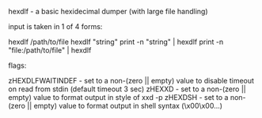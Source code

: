 hexdlf - a basic hexidecimal dumper (with large file handling)


input is taken in 1 of 4 forms: 

  hexdlf /path/to/file
  hexdlf "string"
  print -n "string" | hexdlf
  print -n "file:/path/to/file" | hexdlf


flags:

  zHEXDLFWAITINDEF - set to a non-(zero || empty) value to disable timeout on read from stdin (default timeout 3 sec)
  zHEXXD - set to a non-(zero || empty) value to format output in style of xxd -p
  zHEXDSH - set to a non-(zero || empty) value to format output in shell syntax (\x00\x00...)


